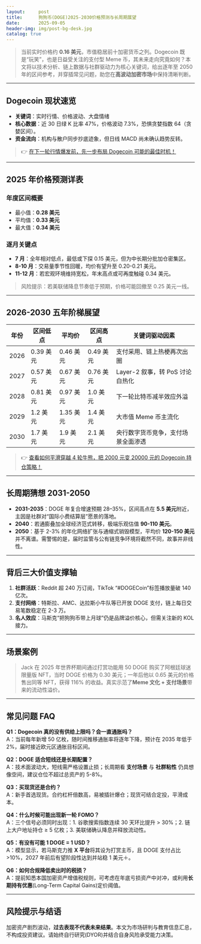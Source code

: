 ```yaml
---
layout:     post
title:      狗狗币(DOGE)2025-2030价格预测与长周期展望
date:       2025-09-05
header-img: img/post-bg-desk.jpg
catalog: true
---
```


> 当前实时价格约 **0.16 美元**，市值稳居前十加密货币之列。Dogecoin 既是“玩笑”，也是日益受关注的支付型 Meme 币，其未来走向究竟如何？本文将以技术分析、链上数据与社群驱动力为核心关键词，给出逐年至 2050 年的区间参考，并穿插常见问题，助您在**高波动加密市场**中保持清晰判断。

---

## Dogecoin 现状速览

- **关键词**：实时行情、价格波动、大盘情绪  
- **核心数据**：近 30 日绿 K 比率 47%，价格波动 7.3%，恐惧贪婪指数 64（贪婪区间）。  
- **资金流向**：机构与散户同步抄底迹象，但日线 MACD 尚未确认趋势反转。

> 👉 [在下一轮行情爆发前，先一步布局 Dogecoin 可能的最佳时机！](https://okxdog.com/)

---

## 2025 年价格预测详表

### 年度区间概要
- 最小值：**0.28 美元**  
- 平均值：**0.33 美元**  
- 最大值：**0.34 美元**

### 逐月关键点
- **7 月**：全年相对低点，最低或下探 0.15 美元，但为中长期分批加仓密集区。  
- **8-10 月**：交易量季节性回暖，均价有望升至 0.20-0.21 美元。  
- **11-12 月**：若宏观环境维持宽松，年末高点或可再度触碰 0.34 美元。

> 风险提示：若美联储降息节奏低于预期，价格可能回撤至 0.25 美元一线。

---

## 2026-2030 五年阶梯展望

| 年份 | 区间低点 | 平均价 | 区间高点 | 关键词驱动因素 |
|------|----------|--------|----------|----------------|
| 2026 | 0.39 美元 | 0.46 美元 | 0.49 美元 | 支付采用、链上热梗再次出圈 |
| 2027 | 0.57 美元 | 0.67 美元 | 0.76 美元 | Layer-2 叙事，转 PoS 讨论白热化 |
| 2028 | 0.81 美元 | 0.97 美元 | 1.0 美元 | 下一轮比特币减半效应外溢 |
| 2029 | 1.2 美元 | 1.35 美元 | 1.4 美元 | 大市值 Meme 币主流化 |
| 2030 | 1.7 美元 | 1.9 美元 | 2.1 美元 | 央行数字货币竞争，支付场景全面渗透 |

> 👉 [查看如何平滑穿越 4 轮牛熊，把 2000 元变 20000 元的 Dogecoin 持仓策略！](https://okxdog.com/)

---

## 长周期猜想 2031-2050

- **2031-2035**：DOGE 年复合增速预期 28–35%，区间高点在 **5.5 美元**附近，主因是社群对“国际小费结算层”愿景的落地。
- **2040**：若通膨叠加全球经济范式转移，极端乐观估值 **90-110 美元**。  
- **2050**：基于 2-3% 的年化网络扩张与通缩式销毁模型，平均价 **120-150 美元**并不离谱。需警惕的是，届时监管与公有链竞争环境将截然不同，故事并非线性。

---

## 背后三大价值支撑轴

1. **社群活跃**：Reddit 超 240 万订阅，TikTok “#DOGECoin”标签播放量破 140 亿次。  
2. **支付网络**：特斯拉、AMC、达拉斯小牛队等已开放 DOGE 支付，链上每日交易笔数稳定在 2-3 万。  
3. **名人效应**：马斯克“把狗狗币带上月球”仍是品牌溢价核心，但需关注新的 KOL 接力。

---

## 场景案例

> Jack 在 2025 年世界杯期间通过打赏功能用 50 DOGE 购买了阿根廷球迷限量版 NFT，当时 DOGE 价格为 0.30 美元；一年后他以 0.65 美元的价格售出同等 NFT，获得 116% 的收益。真实示范了**Meme 文化 + 支付场景**带来的流动性溢价。

---

## 常见问题 FAQ

**Q1：Dogecoin 真的没有供给上限吗？会一直通胀吗？**  
A：当前每年新增 50 亿枚，随时间推移通胀率将逐年下降，预计在 2035 年低于 2%，届时接近欧元区通胀目标区间。

**Q2：DOGE 适合短线还是长期配置？**  
A：技术面波动大，短线需严格设置止损；长周期看 **支付场景** 与 **社群粘性** 仍具想像空间，建议仓位不超过总资产的 5-8%。

**Q3：买现货还是合约？**  
A：新手首选现货。合约杠杆倍数高，易被插针爆仓；现货可结合定投，平滑成本。

**Q4：什么时候可能出现新一轮 FOMO？**  
A：三个信号必须同时出现：1. 谷歌搜索指数连续 30 天环比提升 > 30%；2. 链上大户地址持仓 ≥ 5 亿枚；3. 美联储确认降息并释放流动性。

**Q5：有没有可能 1 DOGE = 1 USD？**  
A：模型显示，若马斯克力推 **X 平台**将其设为打赏主币，且 DOGE 支付占比>10%，2027 年前后有望阶段性达到并站稳 1 美元＋。

**Q6：如何合规降低卖出时的税损？**  
A：提前知悉本国加密资产增值税规则，可考虑在年底亏损资产中对冲，或利用**长期持有优惠**(Long-Term Capital Gains)定价阈值。

---

## 风险提示与结语

加密资产剧烈波动，**过去表现不代表未来结果**。本文为市场研判与教育信息汇总，不构成投资建议。请始终自行研究(DYOR)并结合自身风险承受能力决策。